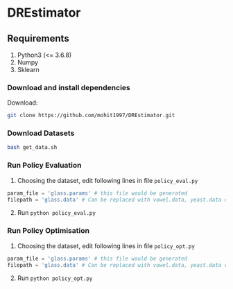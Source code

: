 # DREstimator

## Requirements
1. Python3 (<= 3.6.8)
2. Numpy
3. Sklearn


### Download and install dependencies
Download:
```bash
git clone https://github.com/mohit1997/DREstimator.git
```

### Download Datasets
```bash
bash get_data.sh
```

### Run Policy Evaluation
1. Choosing the dataset, edit following lines in file `policy_eval.py`
```python
param_file = 'glass.params' # this file would be generated
filepath = 'glass.data' # Can be replaced with vowel.data, yeast.data or glass.data
```
2. Run `python policy_eval.py`

### Run Policy Optimisation
1. Choosing the dataset, edit following lines in file `policy_opt.py`
```python
param_file = 'glass.params' # this file would be generated
filepath = 'glass.data' # Can be replaced with vowel.data, yeast.data or glass.data
```
2. Run `python policy_opt.py`

